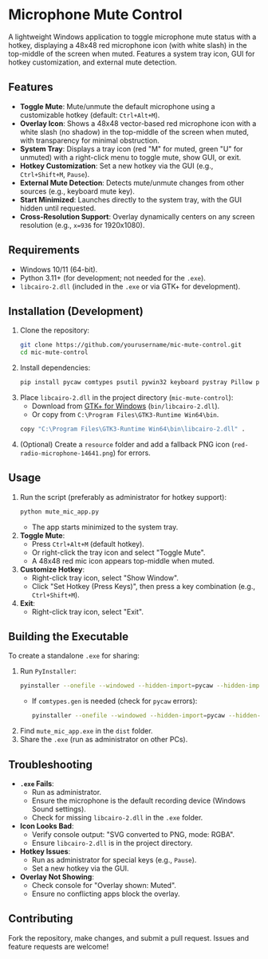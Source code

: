# Microphone Mute Control

A lightweight Windows application to toggle microphone mute status with a hotkey, displaying a 48x48 red microphone icon (with white slash) in the top-middle of the screen when muted. Features a system tray icon, GUI for hotkey customization, and external mute detection.

## Features
- **Toggle Mute**: Mute/unmute the default microphone using a customizable hotkey (default: `Ctrl+Alt+M`).
- **Overlay Icon**: Shows a 48x48 vector-based red microphone icon with a white slash (no shadow) in the top-middle of the screen when muted, with transparency for minimal obstruction.
- **System Tray**: Displays a tray icon (red "M" for muted, green "U" for unmuted) with a right-click menu to toggle mute, show GUI, or exit.
- **Hotkey Customization**: Set a new hotkey via the GUI (e.g., `Ctrl+Shift+M`, `Pause`).
- **External Mute Detection**: Detects mute/unmute changes from other sources (e.g., keyboard mute key).
- **Start Minimized**: Launches directly to the system tray, with the GUI hidden until requested.
- **Cross-Resolution Support**: Overlay dynamically centers on any screen resolution (e.g., `x=936` for 1920x1080).

## Requirements
- Windows 10/11 (64-bit).
- Python 3.11+ (for development; not needed for the `.exe`).
- `libcairo-2.dll` (included in the `.exe` or via GTK+ for development).

## Installation (Development)
1. Clone the repository:
   ```bash
   git clone https://github.com/yourusername/mic-mute-control.git
   cd mic-mute-control
   ```
2. Install dependencies:
   ```bash
   pip install pycaw comtypes psutil pywin32 keyboard pystray Pillow pyinstaller cairosvg cairocffi
   ```
3. Place `libcairo-2.dll` in the project directory (`mic-mute-control`):
   - Download from [GTK+ for Windows](https://github.com/tschoonj/gtkmm-winbuild/releases) (`bin/libcairo-2.dll`).
   - Or copy from `C:\Program Files\GTK3-Runtime Win64\bin`.
   ```bash
   copy "C:\Program Files\GTK3-Runtime Win64\bin\libcairo-2.dll" .
   ```
4. (Optional) Create a `resource` folder and add a fallback PNG icon (`red-radio-microphone-14641.png`) for errors.

## Usage
1. Run the script (preferably as administrator for hotkey support):
   ```bash
   python mute_mic_app.py
   ```
   - The app starts minimized to the system tray.
2. **Toggle Mute**:
   - Press `Ctrl+Alt+M` (default hotkey).
   - Or right-click the tray icon and select "Toggle Mute".
   - A 48x48 red mic icon appears top-middle when muted.
3. **Customize Hotkey**:
   - Right-click tray icon, select "Show Window".
   - Click "Set Hotkey (Press Keys)", then press a key combination (e.g., `Ctrl+Shift+M`).
4. **Exit**:
   - Right-click tray icon, select "Exit".

## Building the Executable
To create a standalone `.exe` for sharing:
1. Run `PyInstaller`:
   ```bash
   pyinstaller --onefile --windowed --hidden-import=pycaw --hidden-import=comtypes --hidden-import=pywin32 --hidden-import=pycaw.utils --hidden-import=pycaw.constants --hidden-import=PIL.ImageTk --hidden-import=PIL.ImageFilter --hidden-import=cairosvg --hidden-import=cairocffi --add-binary "libcairo-2.dll;." mute_mic_app.py
   ```
   - If `comtypes.gen` is needed (check for `pycaw` errors):
     ```bash
     pyinstaller --onefile --windowed --hidden-import=pycaw --hidden-import=comtypes --hidden-import=pywin32 --hidden-import=pycaw.utils --hidden-import=pycaw.constants --hidden-import=PIL.ImageTk --hidden-import=PIL.ImageFilter --hidden-import=cairosvg --hidden-import=cairocffi --add-binary "libcairo-2.dll;." --add-data "C:\Users\YourUsername\AppData\Local\Packages\PythonSoftwareFoundation.Python.3.11_qbz5n2kfra8p0\LocalCache\local-packages\Python311\site-packages\comtypes\gen;comtypes\gen" mute_mic_app.py
     ```
2. Find `mute_mic_app.exe` in the `dist` folder.
3. Share the `.exe` (run as administrator on other PCs).

## Troubleshooting
- **`.exe` Fails**:
  - Run as administrator.
  - Ensure the microphone is the default recording device (Windows Sound settings).
  - Check for missing `libcairo-2.dll` in the `.exe` folder.
- **Icon Looks Bad**:
  - Verify console output: "SVG converted to PNG, mode: RGBA".
  - Ensure `libcairo-2.dll` is in the project directory.
- **Hotkey Issues**:
  - Run as administrator for special keys (e.g., `Pause`).
  - Set a new hotkey via the GUI.
- **Overlay Not Showing**:
  - Check console for "Overlay shown: Muted".
  - Ensure no conflicting apps block the overlay.

## Contributing
Fork the repository, make changes, and submit a pull request. Issues and feature requests are welcome!